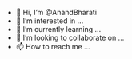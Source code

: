 - 👋 Hi, I’m @AnandBharati
- 👀 I’m interested in ...
- 🌱 I’m currently learning ...
- 💞️ I’m looking to collaborate on ...
- 📫 How to reach me ...

<!---
AnandBharati/AnandBharati is a ✨ special ✨ repository because its `README.md` (this file) appears on your GitHub profile.
You can click the Preview link to take a look at your changes.
--->
